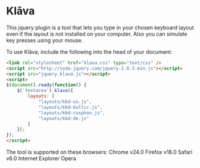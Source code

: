Klãva
=====

This jquery plugin is a tool that lets you type in your chosen keyboard layout even if the layout is not installed on your computer. Also you can simulate key presses using your mouse.

To use Klãva, include the following into the head of your document:
```html
<link rel="stylesheet" href="klava.css" type="text/css" />
<script src="http://code.jquery.com/jquery-1.8.3.min.js"></script>
<script src="jquery.klava.js"></script>
<script>
$(document).ready(function() {
    $('textarea').klava({
        layouts: [
            "layouts/kbd-us.js",
            "layouts/kbd-baltic.js",
            "layouts/kbd-rusphon.js",
            "layouts/kbd-de.js"
        ]
    });
});
</script>
```

The tool is supported on these browsers:
Chrome v24.0
Firefox v18.0
Safari v6.0
Internet Explorer 
Opera
